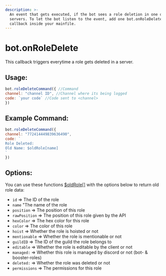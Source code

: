 ```yaml
---
description: >-
  An event that gets executed, if the bot sees a role deletion in one of it'S
  servers. To let the bot listen to the event, add one bot.onRoleDelete()
  callback inside your mainfile.
---
```


# bot.onRoleDelete

This callback triggers everytime a role gets deleted in a server.

## Usage:

```javascript
bot.roleDeleteCommand({ //Command
channel: "channel ID", //Channel where its being logged
code: `your code` //Code sent to <channel>
})
```

## Example Command:

```javascript
bot.roleDeleteCommand({ 
channel: "772414449839636490", 
code: `
Role Deleted:
Old Name: $oldRole[name]
`
})
```

## Options:

You can use these functions [$oldRole\[\]](../functions/usdoldrole.md) with the options below to return old role data:

* `id` =&gt; The ID of the role
* `name` "The name of the role
* `position` =&gt; The position of this role
* `rawPosition` =&gt; The position of this role given by the API
* `hexColor` =&gt; The hex color for this role
* `color` =&gt; The color of this role
* `hoist` =&gt; Whether the role is hoisted or not
* `mentionable` =&gt; Whether the role is mentionable or not
* `guildID` =&gt; The ID of the guild the role belongs to
* `editable` =&gt; Whether the role is editable by the client or not
* `managed:` =&gt; Whether this role is managed by discord or not \(bot- & booster-roles\)
* `deleted:` =&gt; Whether the role was deleted or not
* `permissions` =&gt; The permissions for this role

